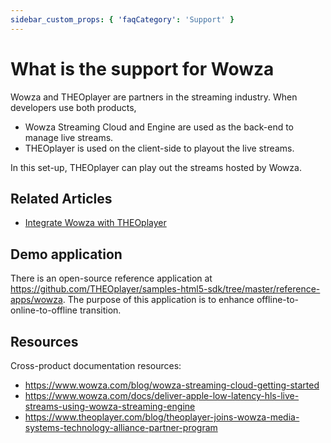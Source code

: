 ```yaml
---
sidebar_custom_props: { 'faqCategory': 'Support' }
---
```


# What is the support for Wowza

Wowza and THEOplayer are partners in the streaming industry. When developers use both products,

- Wowza Streaming Cloud and Engine are used as the back-end to manage live streams.
- THEOplayer is used on the client-side to playout the live streams.

In this set-up, THEOplayer can play out the streams hosted by Wowza.

## Related Articles

- [Integrate Wowza with THEOplayer](../how-to-guides/05-integrations/03-wowza-streaming-engine-with-secure-token-version-2.md)

## Demo application

There is an open-source reference application at https://github.com/THEOplayer/samples-html5-sdk/tree/master/reference-apps/wowza.
The purpose of this application is to enhance offline-to-online-to-offline transition.

## Resources

Cross-product documentation resources:

- https://www.wowza.com/blog/wowza-streaming-cloud-getting-started
- https://www.wowza.com/docs/deliver-apple-low-latency-hls-live-streams-using-wowza-streaming-engine
- https://www.theoplayer.com/blog/theoplayer-joins-wowza-media-systems-technology-alliance-partner-program
